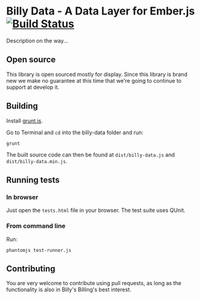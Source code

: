 # Billy Data - A Data Layer for Ember.js [![Build Status](https://travis-ci.org/billysbilling/billy-data.png?branch=master)](https://travis-ci.org/billysbilling/billy-data)

Description on the way...

## Open source

This library is open sourced mostly for display. Since this library is brand new we make no guarantee at this time that
we're going to continue to support at develop it. 

## Building

Install [grunt.js](https://github.com/gruntjs/grunt/blob/0.3-stable/docs/toc.md).

Go to Terminal and `cd` into the billy-data folder and run:

```
grunt
```

The built source code can then be found at `dist/billy-data.js` and `dist/billy-data.min.js`.

## Running tests

### In browser

Just open the `tests.html` file in your browser. The test suite uses QUnit.

### From command line

Run:

```
phantomjs test-runner.js
```

## Contributing

You are very welcome to contribute using pull requests, as long as the functionality is also in Billy's Billing's best interest.